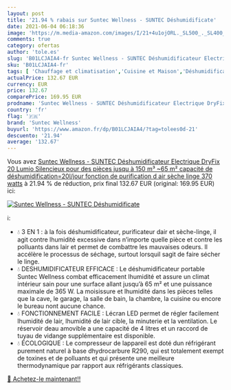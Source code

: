 ```yaml
---
layout: post
title: '21.94 % rabais sur Suntec Wellness - SUNTEC Déshumidificate'
date: 2021-06-04 06:18:36
image: 'https://m.media-amazon.com/images/I/21+4u1ojORL._SL500_._SL400_.jpg'
comments: true
category: ofertas
author: 'tole.es'
slug: 'B01LCJAIA4-fr Suntec Wellness - SUNTEC Déshumidificateur Electrique...'
sku: 'B01LCJAIA4-fr'
tags: [ 'Chauffage et climatisation','Cuisine et Maison','Déshumidificateurs','suntec wellness', ]
actualPrice: 132.67 EUR
currency: EUR
price: 132.67
comparePrice: 169.95 EUR
prodname: 'Suntec Wellness - SUNTEC Déshumidificateur Electrique DryFix 20 Lumio Silencieux pour des pièces jusqu à 150 m³ ~65 m²  capacité de déshumidification=20l/jour  fonction de purification d air  sèche linge  370 watts'
country: 'fr'
flag: '🇫🇷'
brand: 'Suntec Wellness'
buyurl: 'https://www.amazon.fr/dp/B01LCJAIA4/?tag=tolees0d-21'
descuento: '21.94'
average: '132.67'
---
```


Vous avez [Suntec Wellness - SUNTEC Déshumidificateur Electrique DryFix 20 Lumio Silencieux pour des pièces jusqu à 150 m³ ~65 m²  capacité de déshumidification=20l/jour  fonction de purification d air  sèche linge  370 watts](https://www.amazon.fr/dp/B01LCJAIA4/?tag=tolees0d-21)  à  21.94 % de réduction, prix final  132.67 EUR (original: 169.95 EUR) ici:

[![Suntec Wellness - SUNTEC Déshumidificate](https://m.media-amazon.com/images/I/21+4u1ojORL._SL500_._SL400_.jpg)](https://www.amazon.fr/dp/B01LCJAIA4/?tag=tolees0d-21)

ℹ️:

- 💧 3 EN 1 : à la fois déshumidificateur, purificateur dair et sèche-linge, il agit contre lhumidité excessive dans n’importe quelle pièce et contre les polluants dans lair et permet de combattre les mauvaises odeurs. Il accélère le processus de séchage, surtout lorsquil sagit de faire sécher le linge.
- 💧 DESHUMIDIFICATEUR EFFICACE : Le déshumidificateur portable Suntec Wellness combat efficacement lhumidité et assure un climat intérieur sain pour une surface allant jusqu’à 65 m² et une puissance maximale de 365 W. La moisissure et lhumidité dans les pièces telles que la cave, le garage, la salle de bain, la chambre, la cuisine ou encore le bureau nont aucune chance.
- 💧 FONCTIONNEMENT FACILE : Lécran LED permet de régler facilement lhumidité de lair, lhumidité de lair cible, la minuterie et la ventilation. Le réservoir deau amovible a une capacité de 4 litres et un raccord de tuyau de vidange supplémentaire est disponible.
- 💧 ÉCOLOGIQUE : Le compresseur de lappareil est doté dun réfrigérant purement naturel à base dhydrocarbure R290, qui est totalement exempt de toxines et de polluants et qui présente une meilleure thermodynamique par rapport aux réfrigérants classiques.

[🛒 Achetez-le maintenant!!](https://www.amazon.fr/dp/B01LCJAIA4/?tag=tolees0d-21)
